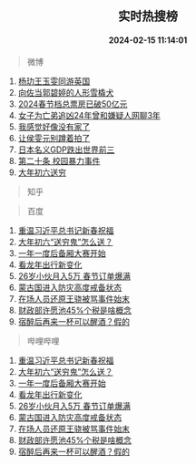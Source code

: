 <div align="center"><h2>实时热搜榜</h2><h4>2024-02-15 11:14:01</h4></div>

> 微博  

1. [杨玏王玉雯同游英国](https://s.weibo.com/weibo?q=%23%E6%9D%A8%E7%8E%8F%E7%8E%8B%E7%8E%89%E9%9B%AF%E5%90%8C%E6%B8%B8%E8%8B%B1%E5%9B%BD%23&t=31&band_rank=1&Refer=top)<br />
2. [向佐当郭碧婷的人形雪橇犬](https://s.weibo.com/weibo?q=%23%E5%90%91%E4%BD%90%E5%BD%93%E9%83%AD%E7%A2%A7%E5%A9%B7%E7%9A%84%E4%BA%BA%E5%BD%A2%E9%9B%AA%E6%A9%87%E7%8A%AC%23&t=31&band_rank=2&Refer=top)<br />
3. [2024春节档总票房已破50亿元](https://s.weibo.com/weibo?q=%232024%E6%98%A5%E8%8A%82%E6%A1%A3%E6%80%BB%E7%A5%A8%E6%88%BF%E5%B7%B2%E7%A0%B450%E4%BA%BF%E5%85%83%23&t=31&band_rank=3&Refer=top)<br />
4. [女子为亡弟追凶24年曾和嫌疑人网聊3年](https://s.weibo.com/weibo?q=%23%E5%A5%B3%E5%AD%90%E4%B8%BA%E4%BA%A1%E5%BC%9F%E8%BF%BD%E5%87%B624%E5%B9%B4%E6%9B%BE%E5%92%8C%E5%AB%8C%E7%96%91%E4%BA%BA%E7%BD%91%E8%81%8A3%E5%B9%B4%23&t=31&band_rank=4&Refer=top)<br />
5. [我感觉好像没有家了](https://s.weibo.com/weibo?q=%23%E6%88%91%E6%84%9F%E8%A7%89%E5%A5%BD%E5%83%8F%E6%B2%A1%E6%9C%89%E5%AE%B6%E4%BA%86%23&t=31&band_rank=5&Refer=top)<br />
6. [让侯雯元别蹲着拍了](https://s.weibo.com/weibo?q=%23%E8%AE%A9%E4%BE%AF%E9%9B%AF%E5%85%83%E5%88%AB%E8%B9%B2%E7%9D%80%E6%8B%8D%E4%BA%86%23&t=31&band_rank=6&Refer=top)<br />
7. [日本名义GDP跌出世界前三](https://s.weibo.com/weibo?q=%23%E6%97%A5%E6%9C%AC%E5%90%8D%E4%B9%89GDP%E8%B7%8C%E5%87%BA%E4%B8%96%E7%95%8C%E5%89%8D%E4%B8%89%23&t=31&band_rank=7&Refer=top)<br />
8. [第二十条 校园暴力事件](https://s.weibo.com/weibo?q=%E7%AC%AC%E4%BA%8C%E5%8D%81%E6%9D%A1%20%E6%A0%A1%E5%9B%AD%E6%9A%B4%E5%8A%9B%E4%BA%8B%E4%BB%B6&t=31&band_rank=8&Refer=top)<br />
9. [大年初六送穷](https://s.weibo.com/weibo?q=%E5%A4%A7%E5%B9%B4%E5%88%9D%E5%85%AD%E9%80%81%E7%A9%B7&t=31&band_rank=9&Refer=top)<br />

> 知乎  


> 百度  

1. [重温习近平总书记新春祝福](https://www.baidu.com/s?wd=%E9%87%8D%E6%B8%A9%E4%B9%A0%E8%BF%91%E5%B9%B3%E6%80%BB%E4%B9%A6%E8%AE%B0%E6%96%B0%E6%98%A5%E7%A5%9D%E7%A6%8F&sa=fyb_news&rsv_dl=fyb_news)<br />
2. [大年初六“送穷鬼”怎么送？](https://www.baidu.com/s?wd=%E5%A4%A7%E5%B9%B4%E5%88%9D%E5%85%AD%E2%80%9C%E9%80%81%E7%A9%B7%E9%AC%BC%E2%80%9D%E6%80%8E%E4%B9%88%E9%80%81%EF%BC%9F&sa=fyb_news&rsv_dl=fyb_news)<br />
3. [一年一度后备厢大赛开始](https://www.baidu.com/s?wd=%E4%B8%80%E5%B9%B4%E4%B8%80%E5%BA%A6%E5%90%8E%E5%A4%87%E5%8E%A2%E5%A4%A7%E8%B5%9B%E5%BC%80%E5%A7%8B&sa=fyb_news&rsv_dl=fyb_news)<br />
4. [看龙年出行新变化](https://www.baidu.com/s?wd=%E7%9C%8B%E9%BE%99%E5%B9%B4%E5%87%BA%E8%A1%8C%E6%96%B0%E5%8F%98%E5%8C%96&sa=fyb_news&rsv_dl=fyb_news)<br />
5. [26岁小伙月入5万 春节订单爆满](https://www.baidu.com/s?wd=26%E5%B2%81%E5%B0%8F%E4%BC%99%E6%9C%88%E5%85%A55%E4%B8%87+%E6%98%A5%E8%8A%82%E8%AE%A2%E5%8D%95%E7%88%86%E6%BB%A1&sa=fyb_news&rsv_dl=fyb_news)<br />
6. [蒙古国进入防灾高度戒备状态](https://www.baidu.com/s?wd=%E8%92%99%E5%8F%A4%E5%9B%BD%E8%BF%9B%E5%85%A5%E9%98%B2%E7%81%BE%E9%AB%98%E5%BA%A6%E6%88%92%E5%A4%87%E7%8A%B6%E6%80%81&sa=fyb_news&rsv_dl=fyb_news)<br />
7. [在场人员还原王骁被骂事件始末](https://www.baidu.com/s?wd=%E5%9C%A8%E5%9C%BA%E4%BA%BA%E5%91%98%E8%BF%98%E5%8E%9F%E7%8E%8B%E9%AA%81%E8%A2%AB%E9%AA%82%E4%BA%8B%E4%BB%B6%E5%A7%8B%E6%9C%AB&sa=fyb_news&rsv_dl=fyb_news)<br />
8. [财政部许愿池45%个税是啥概念](https://www.baidu.com/s?wd=%E8%B4%A2%E6%94%BF%E9%83%A8%E8%AE%B8%E6%84%BF%E6%B1%A045%25%E4%B8%AA%E7%A8%8E%E6%98%AF%E5%95%A5%E6%A6%82%E5%BF%B5&sa=fyb_news&rsv_dl=fyb_news)<br />
9. [宿醉后再来一杯可以醒酒？假的](https://www.baidu.com/s?wd=%E5%AE%BF%E9%86%89%E5%90%8E%E5%86%8D%E6%9D%A5%E4%B8%80%E6%9D%AF%E5%8F%AF%E4%BB%A5%E9%86%92%E9%85%92%EF%BC%9F%E5%81%87%E7%9A%84&sa=fyb_news&rsv_dl=fyb_news)<br />

> 哔哩哔哩  

1. [重温习近平总书记新春祝福](https://www.baidu.com/s?wd=%E9%87%8D%E6%B8%A9%E4%B9%A0%E8%BF%91%E5%B9%B3%E6%80%BB%E4%B9%A6%E8%AE%B0%E6%96%B0%E6%98%A5%E7%A5%9D%E7%A6%8F&sa=fyb_news&rsv_dl=fyb_news)<br />
2. [大年初六“送穷鬼”怎么送？](https://www.baidu.com/s?wd=%E5%A4%A7%E5%B9%B4%E5%88%9D%E5%85%AD%E2%80%9C%E9%80%81%E7%A9%B7%E9%AC%BC%E2%80%9D%E6%80%8E%E4%B9%88%E9%80%81%EF%BC%9F&sa=fyb_news&rsv_dl=fyb_news)<br />
3. [一年一度后备厢大赛开始](https://www.baidu.com/s?wd=%E4%B8%80%E5%B9%B4%E4%B8%80%E5%BA%A6%E5%90%8E%E5%A4%87%E5%8E%A2%E5%A4%A7%E8%B5%9B%E5%BC%80%E5%A7%8B&sa=fyb_news&rsv_dl=fyb_news)<br />
4. [看龙年出行新变化](https://www.baidu.com/s?wd=%E7%9C%8B%E9%BE%99%E5%B9%B4%E5%87%BA%E8%A1%8C%E6%96%B0%E5%8F%98%E5%8C%96&sa=fyb_news&rsv_dl=fyb_news)<br />
5. [26岁小伙月入5万 春节订单爆满](https://www.baidu.com/s?wd=26%E5%B2%81%E5%B0%8F%E4%BC%99%E6%9C%88%E5%85%A55%E4%B8%87+%E6%98%A5%E8%8A%82%E8%AE%A2%E5%8D%95%E7%88%86%E6%BB%A1&sa=fyb_news&rsv_dl=fyb_news)<br />
6. [蒙古国进入防灾高度戒备状态](https://www.baidu.com/s?wd=%E8%92%99%E5%8F%A4%E5%9B%BD%E8%BF%9B%E5%85%A5%E9%98%B2%E7%81%BE%E9%AB%98%E5%BA%A6%E6%88%92%E5%A4%87%E7%8A%B6%E6%80%81&sa=fyb_news&rsv_dl=fyb_news)<br />
7. [在场人员还原王骁被骂事件始末](https://www.baidu.com/s?wd=%E5%9C%A8%E5%9C%BA%E4%BA%BA%E5%91%98%E8%BF%98%E5%8E%9F%E7%8E%8B%E9%AA%81%E8%A2%AB%E9%AA%82%E4%BA%8B%E4%BB%B6%E5%A7%8B%E6%9C%AB&sa=fyb_news&rsv_dl=fyb_news)<br />
8. [财政部许愿池45%个税是啥概念](https://www.baidu.com/s?wd=%E8%B4%A2%E6%94%BF%E9%83%A8%E8%AE%B8%E6%84%BF%E6%B1%A045%25%E4%B8%AA%E7%A8%8E%E6%98%AF%E5%95%A5%E6%A6%82%E5%BF%B5&sa=fyb_news&rsv_dl=fyb_news)<br />
9. [宿醉后再来一杯可以醒酒？假的](https://www.baidu.com/s?wd=%E5%AE%BF%E9%86%89%E5%90%8E%E5%86%8D%E6%9D%A5%E4%B8%80%E6%9D%AF%E5%8F%AF%E4%BB%A5%E9%86%92%E9%85%92%EF%BC%9F%E5%81%87%E7%9A%84&sa=fyb_news&rsv_dl=fyb_news)<br />
